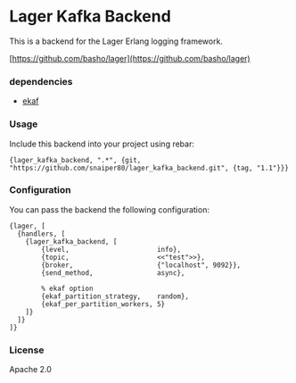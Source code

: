 # Lager Kafka Backend

This is a backend for the Lager Erlang logging framework.

[https://github.com/basho/lager](https://github.com/basho/lager)

### dependencies
- [ekaf](https://github.com/helpshift/ekaf)

### Usage

Include this backend into your project using rebar:

    {lager_kafka_backend, ".*", {git, "https://github.com/snaiper80/lager_kafka_backend.git", {tag, "1.1"}}}

### Configuration

You can pass the backend the following configuration:

    {lager, [
      {handlers, [
        {lager_kafka_backend, [
            {level,                      info},
            {topic,                      <<"test">>},
            {broker,                     {"localhost", 9092}},
            {send_method,                async},

            % ekaf option
            {ekaf_partition_strategy,    random},
            {ekaf_per_partition_workers, 5}
        ]}
      ]}
    ]}

### License

Apache 2.0